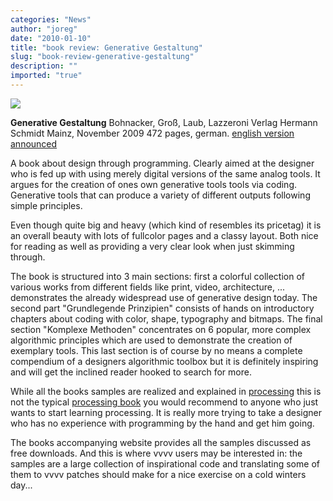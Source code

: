 ```yaml
---
categories: "News"
author: "joreg"
date: "2010-01-10"
title: "book review: Generative Gestaltung"
slug: "book-review-generative-gestaltung"
description: ""
imported: "true"
---
```



<!--{SPLIT()}-->
![](generativegestaltung_1.jpg)
<!--~~~-->
**Generative Gestaltung**
Bohnacker, Groß, Laub, Lazzeroni
Verlag Hermann Schmidt Mainz, November 2009
472 pages, german. [english version announced](http://www.typografie.de/product_info.php?products_id=982&language=en)
<!--{SPLIT}-->

A book about design through programming. Clearly aimed at the designer who is fed up with using merely digital versions of the same analog tools. It argues for the creation of ones own generative tools tools via coding. Generative tools that can produce a variety of different outputs following simple principles.
<!--break-->
Even though quite big and heavy (which kind of resembles its pricetag) it is an overall beauty with lots of fullcolor pages and a classy layout. Both nice for reading as well as providing a very clear look when just skimming through. 

The book is structured into 3 main sections: first a colorful collection of various works from different fields like print, video, architecture, ... demonstrates the already widespread use of generative design today. The second part "Grundlegende Prinzipien" consists of hands on introductory chapters about coding with color, shape, typography and bitmaps. The final section "Komplexe Methoden" concentrates on 6 popular, more complex algorithmic principles which are used to demonstrate the creation of exemplary tools. This last section is of course by no means a complete compendium of a designers algorithmic toolbox but it is definitely inspiring and will get the inclined reader hooked to search for more.

While all the books samples are realized and explained in [processing](http://processing.org) this is not the typical [processing book](http://processing.org/learning/books/) you would recommend to anyone who just wants to start learning processing. It is really more trying to take a designer who has no experience with programming by the hand and get him going. 

The books accompanying website [](http://www.generative-gestaltung.de) provides all the samples discussed as free downloads. And this is where vvvv users may be interested in: the samples are a large collection of inspirational code and translating some of them to vvvv patches should make for a nice exercise on a cold winters day...